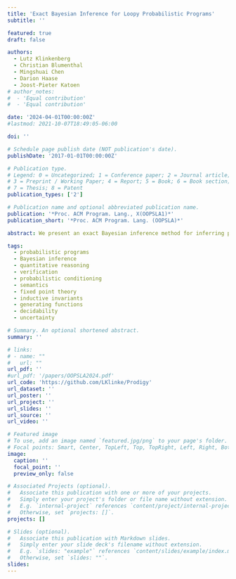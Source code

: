 ```yaml
---
title: 'Exact Bayesian Inference for Loopy Probabilistic Programs'
subtitle: ''

featured: true
draft: false

authors:
  - Lutz Klinkenberg
  - Christian Blumenthal
  - Mingshuai Chen
  - Darion Haase
  - Joost-Pieter Katoen
# author_notes:
#  - 'Equal contribution'
#  - 'Equal contribution'

date: '2024-04-01T00:00:00Z'
#lastmod: 2021-10-07T18:49:05-06:00

doi: ''

# Schedule page publish date (NOT publication's date).
publishDate: '2017-01-01T00:00:00Z'

# Publication type.
# Legend: 0 = Uncategorized; 1 = Conference paper; 2 = Journal article;
# 3 = Preprint / Working Paper; 4 = Report; 5 = Book; 6 = Book section;
# 7 = Thesis; 8 = Patent
publication_types: ['2']

# Publication name and optional abbreviated publication name.
publication: '*Proc. ACM Program. Lang., X(OOPSLA1)*'
publication_short: '*Proc. ACM Program. Lang. (OOPSLA)*'

abstract: We present an exact Bayesian inference method for inferring posterior distributions encoded by probabilistic programs featuring possibly *unbounded loops*. Our method is built on a denotational semantics represented by *probability generating functions*, which resolves semantic intricacies induced by intertwining discrete probabilistic loops with conditioning (for encoding posterior observations). We implement our method in a tool called <span style="font-variant:small-caps;">Prodigy</span>; it augments existing computer algebra systems with the theory of generating functions for the (semi-)automatic inference and quantitative verification of conditioned probabilistic programs. Experimental results show that <span style="font-variant:small-caps;">Prodigy</span> can handle various infinite-state loopy programs and exhibits comparable performance to state-of-the-art exact inference tools over loop-free benchmarks.

tags:
  - probabilistic programs
  - Bayesian inference
  - quantitative reasoning
  - verification
  - probabilistic conditioning
  - semantics
  - fixed point theory
  - inductive invariants
  - generating functions
  - decidability
  - uncertainty

# Summary. An optional shortened abstract.
summary: ''

# links:
# - name: ""
#   url: ""
url_pdf: ''
#url_pdf: '/papers/OOPSLA2024.pdf'
url_code: 'https://github.com/LKlinke/Prodigy'
url_dataset: ''
url_poster: ''
url_project: ''
url_slides: ''
url_source: ''
url_video: ''

# Featured image
# To use, add an image named `featured.jpg/png` to your page's folder.
# Focal points: Smart, Center, TopLeft, Top, TopRight, Left, Right, BottomLeft, Bottom, BottomRight.
image:
  caption: ''
  focal_point: ''
  preview_only: false

# Associated Projects (optional).
#   Associate this publication with one or more of your projects.
#   Simply enter your project's folder or file name without extension.
#   E.g. `internal-project` references `content/project/internal-project/index.md`.
#   Otherwise, set `projects: []`.
projects: []

# Slides (optional).
#   Associate this publication with Markdown slides.
#   Simply enter your slide deck's filename without extension.
#   E.g. `slides: "example"` references `content/slides/example/index.md`.
#   Otherwise, set `slides: ""`.
slides:
---
```


<!-- {{% callout note %}}
Click the _Cite_ button above to demo the feature to enable visitors to import publication metadata into their reference management software.
{{% /callout %}} -->
